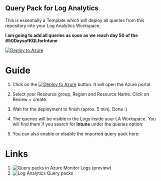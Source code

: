 ## Query Pack for Log Analytics

This is essentially a Template which will deploy all queries from this repository into your Log Analytics Workspace.

**I am going to add all queries as soon as we reach day 50 of the #50DaysofKQLforIntune**

[![Deploy to Azure](https://aka.ms/deploytoazurebutton)](https://portal.azure.com/#create/Microsoft.Template/uri/https%3A%2F%2Fraw.githubusercontent.com%2Fugurkocde%2FKQL_Intune%2Fmain%2FQuery%2520Pack%2Fazuredeploy.json)

# Guide

1.  Click on the [![Deploy to Azure](https://aka.ms/deploytoazurebutton)](https://portal.azure.com/#create/Microsoft.Template/uri/https%3A%2F%2Fraw.githubusercontent.com%2Fugurkocde%2FKQL_Intune%2Fmain%2FQuery%2520Pack%2Fazuredeploy.json) button. It will open the Azure portal.

2. Select your Resource group, Region and Resource Name. Click on Review + create.

3. Wait for the deployment to finish (aprox. 5 min). Done :)

4. The queries will be visible in the Logs inside your LA Workspace. You will find them if you search for **Intune** under the queries option:

5. You can also enable or disable the imported query pack here:



# Links

1. ![Query packs in Azure Monitor Logs (preview)](https://docs.microsoft.com/en-us/azure/azure-monitor/logs/query-packs)
2. ![Log Analytics Query packs](https://techcommunity.microsoft.com/t5/azure-observability-blog/log-analytics-query-packs/ba-p/2314721)